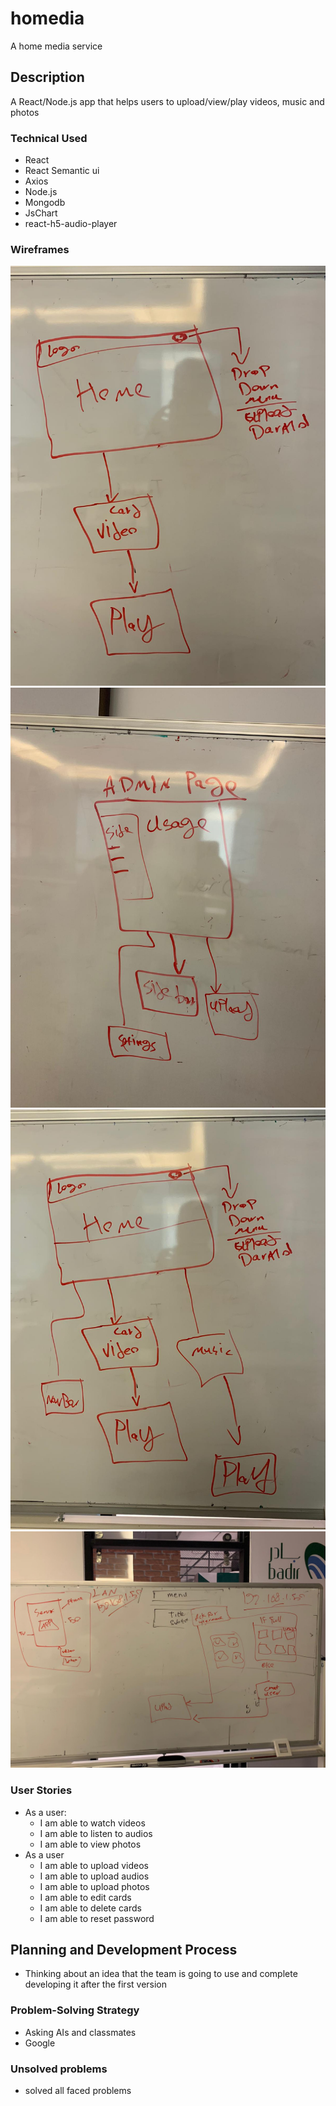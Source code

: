 # homedia

A home media service

## Description

A React/Node.js app that helps users to upload/view/play videos, music and photos

### Technical Used

- React
- React Semantic ui
- Axios
- Node.js
- Mongodb
- JsChart
- react-h5-audio-player


### Wireframes

![wire1](/homedia-front/src/1.jpeg)
![wire1](/homedia-front/src/2.jpeg)
![wire1](/homedia-front/src/3.jpeg)
![wire1](/homedia-front/src/4.jpeg)
### User Stories

- As a user:
    - I am able to watch videos
    - I am able to listen to audios
    - I am able to view photos
- As a user
    - I am able to upload videos
    - I am able to upload audios
    - I am able to upload photos
    - I am able to edit cards
    - I am able to delete cards
    - I am able to reset password


## Planning and Development Process

- Thinking about an idea that the team is going to use and complete developing it after the first version

### Problem-Solving Strategy

- Asking AIs and classmates
- Google

### Unsolved problems

- solved all faced problems